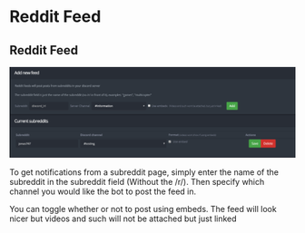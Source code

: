 # Reddit Feed

## Reddit Feed

![](../.gitbook/assets/reddit.PNG)

To get notifications from a subreddit page, simply enter the name of the subreddit in the subreddit field \(Without the /r/\). Then specify which channel you would like the bot to post the feed in.

You can toggle whether or not to post using embeds. The feed will look nicer but videos and such will not be attached but just linked

